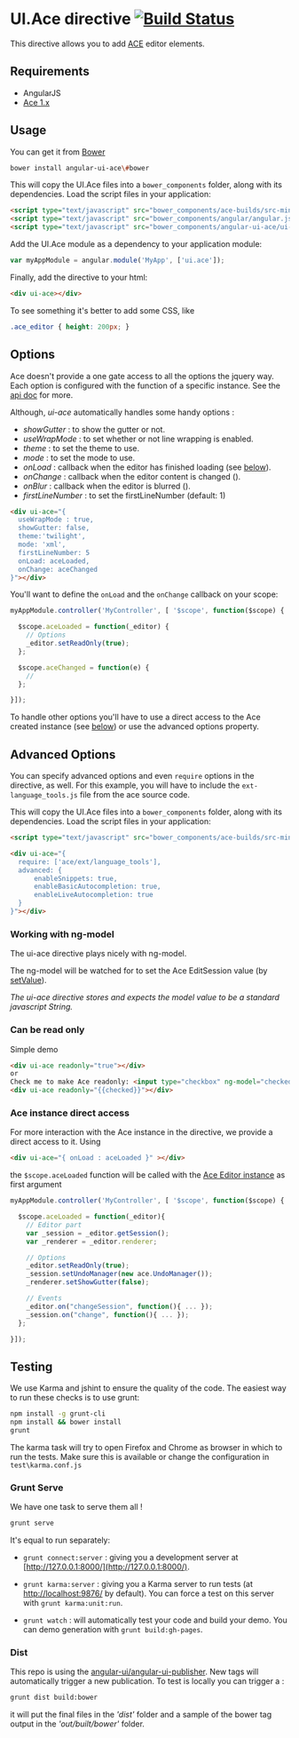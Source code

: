 # UI.Ace directive [![Build Status](https://travis-ci.org/angular-ui/ui-ace.png)](https://travis-ci.org/angular-ui/ui-ace)

This directive allows you to add [ACE](http://ajaxorg.github.io/ace/) editor elements.

## Requirements

- AngularJS
- [Ace 1.x](https://github.com/ajaxorg/ace-builds/)


## Usage

You can get it from [Bower](http://bower.io/)

```sh
bower install angular-ui-ace\#bower
```

This will copy the UI.Ace files into a `bower_components` folder, along with its dependencies. Load the script files in your application:

```html
<script type="text/javascript" src="bower_components/ace-builds/src-min-noconflict/ace.js"></script>
<script type="text/javascript" src="bower_components/angular/angular.js"></script>
<script type="text/javascript" src="bower_components/angular-ui-ace/ui-ace.js"></script>
```

Add the UI.Ace module as a dependency to your application module:

```javascript
var myAppModule = angular.module('MyApp', ['ui.ace']);
```

Finally, add the directive to your html:

```html
<div ui-ace></div>
```

To see something it's better to add some CSS, like


```css
.ace_editor { height: 200px; }
```

## Options

Ace doesn't provide a one gate access to all the options the jquery way.
Each option is configured with the function of a specific instance.
See the [api doc](http://ajaxorg.github.io/ace/#nav=api) for more.

Although, _ui-ace_ automatically handles some handy options :
 + _showGutter_ : to show the gutter or not.
 + _useWrapMode_ : to set whether or not line wrapping is enabled.
 + _theme_ : to set the theme to use.
 + _mode_ : to set the mode to use.
 + _onLoad_ : callback when the editor has finished loading (see [below](#ace-instance-direct-access)).
 + _onChange_ : callback when the editor content is changed ().
 + _onBlur_ : callback when the editor is blurred ().
 + _firstLineNumber_ : to set the firstLineNumber (default: 1)

```html
<div ui-ace="{
  useWrapMode : true,
  showGutter: false,
  theme:'twilight',
  mode: 'xml',
  firstLineNumber: 5
  onLoad: aceLoaded,
  onChange: aceChanged
}"></div>
```

You'll want to define the `onLoad` and the `onChange` callback on your scope:

```javascript
myAppModule.controller('MyController', [ '$scope', function($scope) {

  $scope.aceLoaded = function(_editor) {
    // Options
    _editor.setReadOnly(true);
  };

  $scope.aceChanged = function(e) {
    //
  };

}]);
```

To handle other options you'll have to use a direct access to the Ace created instance (see [below](#ace-instance-direct-access)) or use the advanced options property.

## Advanced Options

You can specify advanced options and even `require` options in the directive, as well. For this example, you
will have to include the `ext-language_tools.js` file from the ace source code.

This will copy the UI.Ace files into a `bower_components` folder, along with its dependencies. Load the script files in your application:

```html
<script type="text/javascript" src="bower_components/ace-builds/src-min-noconflict/ext-language_tools.js"></script>
```

```html
<div ui-ace="{
  require: ['ace/ext/language_tools'],
  advanced: {
      enableSnippets: true,
      enableBasicAutocompletion: true,
      enableLiveAutocompletion: true
  }
}"></div>
```

### Working with ng-model

The ui-ace directive plays nicely with ng-model.

The ng-model will be watched for to set the Ace EditSession value (by [setValue](http://ajaxorg.github.io/ace/#nav=api&api=edit_session)).

_The ui-ace directive stores and expects the model value to be a standard javascript String._

### Can be read only

Simple demo
```html
<div ui-ace readonly="true"></div>
or
Check me to make Ace readonly: <input type="checkbox" ng-model="checked" ><br/>
<div ui-ace readonly="{{checked}}"></div>
```

### Ace instance direct access

For more interaction with the Ace instance in the directive, we provide a direct access to it.
Using

```html
<div ui-ace="{ onLoad : aceLoaded }" ></div>
```

the `$scope.aceLoaded` function will be called with the [Ace Editor instance](http://ajaxorg.github.io/ace/#nav=api&api=editor) as first argument

```javascript
myAppModule.controller('MyController', [ '$scope', function($scope) {

  $scope.aceLoaded = function(_editor){
    // Editor part
    var _session = _editor.getSession();
    var _renderer = _editor.renderer;

    // Options
    _editor.setReadOnly(true);
    _session.setUndoManager(new ace.UndoManager());
    _renderer.setShowGutter(false);

    // Events
    _editor.on("changeSession", function(){ ... });
    _session.on("change", function(){ ... });
  };

}]);
```

## Testing

We use Karma and jshint to ensure the quality of the code.  The easiest way to run these checks is to use grunt:

```sh
npm install -g grunt-cli
npm install && bower install
grunt
```

The karma task will try to open Firefox and Chrome as browser in which to run the tests.  Make sure this is available or change the configuration in `test\karma.conf.js`


### Grunt Serve

We have one task to serve them all !

```sh
grunt serve
```

It's equal to run separately:

* `grunt connect:server` : giving you a development server at [http://127.0.0.1:8000/](http://127.0.0.1:8000/).

* `grunt karma:server` : giving you a Karma server to run tests (at [http://localhost:9876/](http://localhost:9876/) by default). You can force a test on this server with `grunt karma:unit:run`.

* `grunt watch` : will automatically test your code and build your demo.  You can demo generation with `grunt build:gh-pages`.


### Dist

This repo is using the [angular-ui/angular-ui-publisher](https://github.com/angular-ui/angular-ui-publisher).
New tags will automatically trigger a new publication.
To test is locally you can trigger a :

```sh
grunt dist build:bower
```

it will put the final files in the _'dist'_ folder and a sample of the bower tag output in the _'out/built/bower'_ folder.

